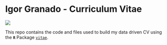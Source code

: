 # Igor Granado - Curriculum Vitae

[![](./img/cvPreview.png)](https://github.com/GranadoIgor/CV/blob/main/IGranado_CV.pdf)

This repo contains the code and files used to build my data driven CV using the **`R`** Package [`vitae`](https://github.com/mitchelloharawild/vitae).
